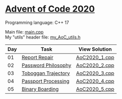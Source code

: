 # [Advent of Code 2020](https://adventofcode.com/2020/about)

Programming language: C++ 17

Main file: [main.cpp](Advent-of-Code-2020/main.cpp)<br/>
My "utils" header file: [my_AoC_utils.h](Advent-of-Code-2020/my_AoC_utils.h)

| Day | Task                                                                      | View Solution                                                             |
| --- | ------------------------------------------------------------------------- | ------------------------------------------------------------------------- |
| 01  | [Report Repair](https://adventofcode.com/2020/day/1)                      | [AoC2020_1.cpp](Advent-of-Code-2020/Day01/AoC2020_1.cpp)                  |
| 02  | [Password Philosophy](https://adventofcode.com/2020/day/2)                | [AoC2020_2.cpp](Advent-of-Code-2020/Day02/AoC2020_2.cpp)                  |
| 03  | [Toboggan Trajectory](https://adventofcode.com/2020/day/3)                | [AoC2020_3.cpp](Advent-of-Code-2020/Day03/AoC2020_3.cpp)                  |
| 04  | [Passport Processing](https://adventofcode.com/2020/day/4)                | [AoC2020_4.cpp](Advent-of-Code-2020/Day04/AoC2020_4.cpp)                  |
| 05  | [Binary Boarding](https://adventofcode.com/2020/day/5)                    | [AoC2020_5.cpp](Advent-of-Code-2020/Day05/AoC2020_5.cpp)                  |